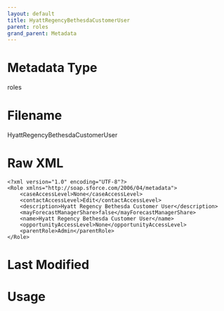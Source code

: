 ```yaml
---
layout: default
title: HyattRegencyBethesdaCustomerUser
parent: roles
grand_parent: Metadata
---
```

# Metadata Type
roles


# Filename 
HyattRegencyBethesdaCustomerUser


# Raw XML
```
<?xml version="1.0" encoding="UTF-8"?>
<Role xmlns="http://soap.sforce.com/2006/04/metadata">
    <caseAccessLevel>None</caseAccessLevel>
    <contactAccessLevel>Edit</contactAccessLevel>
    <description>Hyatt Regency Bethesda Customer User</description>
    <mayForecastManagerShare>false</mayForecastManagerShare>
    <name>Hyatt Regency Bethesda Customer User</name>
    <opportunityAccessLevel>None</opportunityAccessLevel>
    <parentRole>Admin</parentRole>
</Role>
```


# Last Modified


# Usage
